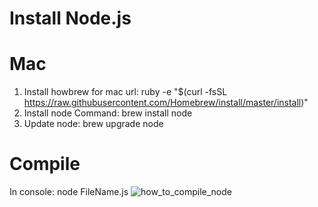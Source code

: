 
 # Install Node.js

 # Mac
1. Install howbrew for mac url: ruby -e "$(curl -fsSL https://raw.githubusercontent.com/Homebrew/install/master/install)"
2. Install node Command: brew install node
3. Update node: brew upgrade node

 # Compile 
 In console:
 node FileName.js
 ![how_to_compile_node](https://github.com/sfsu-csc-667-spring-2021-roberts/team_project_D/blob/main/study/Screen%20Shot%202021-03-05%20at%206.20.34%20PM.png)
 

